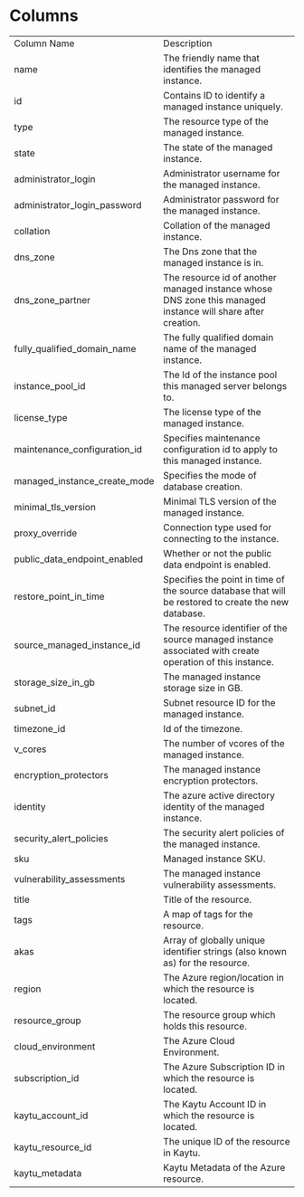 # Columns  

<table>
	<tr><td>Column Name</td><td>Description</td></tr>
	<tr><td>name</td><td>The friendly name that identifies the managed instance.</td></tr>
	<tr><td>id</td><td>Contains ID to identify a managed instance uniquely.</td></tr>
	<tr><td>type</td><td>The resource type of the managed instance.</td></tr>
	<tr><td>state</td><td>The state of the managed instance.</td></tr>
	<tr><td>administrator_login</td><td>Administrator username for the managed instance.</td></tr>
	<tr><td>administrator_login_password</td><td>Administrator password for the managed instance.</td></tr>
	<tr><td>collation</td><td>Collation of the managed instance.</td></tr>
	<tr><td>dns_zone</td><td>The Dns zone that the managed instance is in.</td></tr>
	<tr><td>dns_zone_partner</td><td>The resource id of another managed instance whose DNS zone this managed instance will share after creation.</td></tr>
	<tr><td>fully_qualified_domain_name</td><td>The fully qualified domain name of the managed instance.</td></tr>
	<tr><td>instance_pool_id</td><td>The Id of the instance pool this managed server belongs to.</td></tr>
	<tr><td>license_type</td><td>The license type of the managed instance.</td></tr>
	<tr><td>maintenance_configuration_id</td><td>Specifies maintenance configuration id to apply to this managed instance.</td></tr>
	<tr><td>managed_instance_create_mode</td><td>Specifies the mode of database creation.</td></tr>
	<tr><td>minimal_tls_version</td><td>Minimal TLS version of the managed instance.</td></tr>
	<tr><td>proxy_override</td><td>Connection type used for connecting to the instance.</td></tr>
	<tr><td>public_data_endpoint_enabled</td><td>Whether or not the public data endpoint is enabled.</td></tr>
	<tr><td>restore_point_in_time</td><td>Specifies the point in time of the source database that will be restored to create the new database.</td></tr>
	<tr><td>source_managed_instance_id</td><td>The resource identifier of the source managed instance associated with create operation of this instance.</td></tr>
	<tr><td>storage_size_in_gb</td><td>The managed instance storage size in GB.</td></tr>
	<tr><td>subnet_id</td><td>Subnet resource ID for the managed instance.</td></tr>
	<tr><td>timezone_id</td><td>Id of the timezone.</td></tr>
	<tr><td>v_cores</td><td>The number of vcores of the managed instance.</td></tr>
	<tr><td>encryption_protectors</td><td>The managed instance encryption protectors.</td></tr>
	<tr><td>identity</td><td>The azure active directory identity of the managed instance.</td></tr>
	<tr><td>security_alert_policies</td><td>The security alert policies of the managed instance.</td></tr>
	<tr><td>sku</td><td>Managed instance SKU.</td></tr>
	<tr><td>vulnerability_assessments</td><td>The managed instance vulnerability assessments.</td></tr>
	<tr><td>title</td><td>Title of the resource.</td></tr>
	<tr><td>tags</td><td>A map of tags for the resource.</td></tr>
	<tr><td>akas</td><td>Array of globally unique identifier strings (also known as) for the resource.</td></tr>
	<tr><td>region</td><td>The Azure region/location in which the resource is located.</td></tr>
	<tr><td>resource_group</td><td>The resource group which holds this resource.</td></tr>
	<tr><td>cloud_environment</td><td>The Azure Cloud Environment.</td></tr>
	<tr><td>subscription_id</td><td>The Azure Subscription ID in which the resource is located.</td></tr>
	<tr><td>kaytu_account_id</td><td>The Kaytu Account ID in which the resource is located.</td></tr>
	<tr><td>kaytu_resource_id</td><td>The unique ID of the resource in Kaytu.</td></tr>
	<tr><td>kaytu_metadata</td><td>Kaytu Metadata of the Azure resource.</td></tr>
</table>